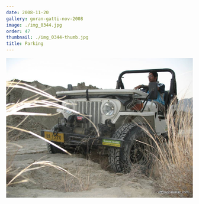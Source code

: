```yaml
---
date: 2008-11-20
gallery: goran-gatti-nov-2008
image: ./img_0344.jpg
order: 47
thumbnail: ./img_0344-thumb.jpg
title: Parking
---
```


![Parking](./img_0344.jpg)